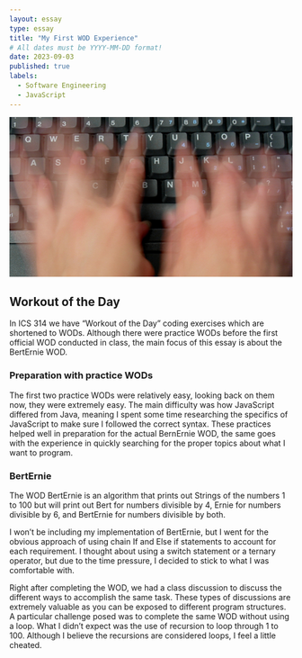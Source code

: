 ```yaml
---
layout: essay
type: essay
title: "My First WOD Experience"
# All dates must be YYYY-MM-DD format!
date: 2023-09-03
published: true
labels:
  - Software Engineering
  - JavaScript
---
```


![](../img/my-first-wod-experience/speedtype.jpg)

## Workout of the Day
In ICS 314 we have “Workout of the Day” coding exercises which are shortened to WODs. Although there were practice WODs before the first official WOD conducted in class, the main focus of this essay is about the BertErnie WOD.

### Preparation with practice WODs
The first two practice WODs were relatively easy, looking back on them now, they were extremely easy. The main difficulty was how JavaScript differed from Java, meaning I spent some time researching the specifics of JavaScript to make sure I followed the correct syntax. These practices helped well in preparation for the actual BernErnie WOD, the same goes with the experience in quickly searching for the proper topics about what I want to program.

### BertErnie
The WOD BertErnie is an algorithm that prints out Strings of the numbers 1 to 100 but will print out Bert for numbers divisible by 4, Ernie for numbers divisible by 6, and BertErnie for numbers divisible by both. 

I won’t be including my implementation of BertErnie, but I went for the obvious approach of using chain If and Else if statements to account for each requirement. I thought about using a switch statement or a ternary operator, but due to the time pressure, I decided to stick to what I was comfortable with.

Right after completing the WOD, we had a class discussion to discuss the different ways to accomplish the same task. These types of discussions are extremely valuable as you can be exposed to different program structures. A particular challenge posed was to complete the same WOD without using a loop. What I didn’t expect was the use of recursion to loop through 1 to 100. Although I believe the recursions are considered loops, I feel a little cheated.
